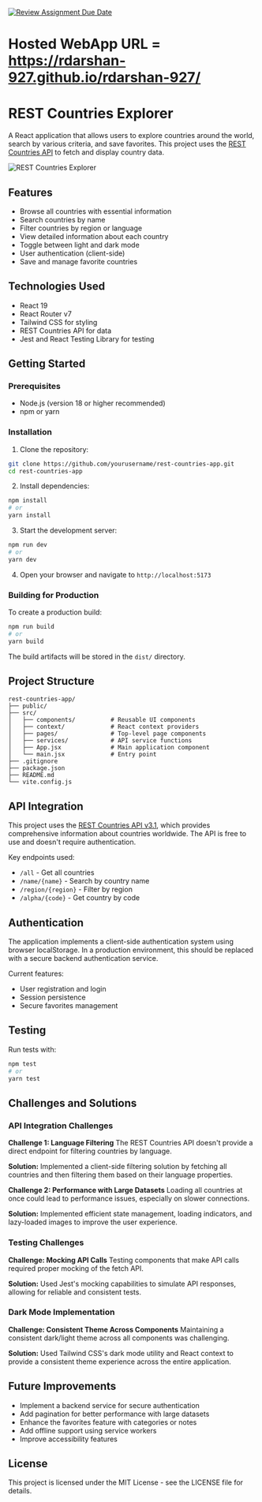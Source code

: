 [![Review Assignment Due Date](https://classroom.github.com/assets/deadline-readme-button-22041afd0340ce965d47ae6ef1cefeee28c7c493a6346c4f15d667ab976d596c.svg)](https://classroom.github.com/a/mNaxAqQD)

# Hosted WebApp URL = https://rdarshan-927.github.io/rdarshan-927/
# REST Countries Explorer

A React application that allows users to explore countries around the world, search by various criteria, and save favorites. This project uses the [REST Countries API](https://restcountries.com/) to fetch and display country data.

![REST Countries Explorer](./screenshots/app-screenshot.png)

## Features

- Browse all countries with essential information
- Search countries by name
- Filter countries by region or language
- View detailed information about each country
- Toggle between light and dark mode
- User authentication (client-side)
- Save and manage favorite countries

## Technologies Used

- React 19
- React Router v7
- Tailwind CSS for styling
- REST Countries API for data
- Jest and React Testing Library for testing

## Getting Started

### Prerequisites

- Node.js (version 18 or higher recommended)
- npm or yarn

### Installation

1. Clone the repository:

```bash
git clone https://github.com/yourusername/rest-countries-app.git
cd rest-countries-app
```

2. Install dependencies:

```bash
npm install
# or
yarn install
```

3. Start the development server:

```bash
npm run dev
# or
yarn dev
```

4. Open your browser and navigate to `http://localhost:5173`

### Building for Production

To create a production build:

```bash
npm run build
# or
yarn build
```

The build artifacts will be stored in the `dist/` directory.

## Project Structure

```
rest-countries-app/
├── public/
├── src/
│   ├── components/          # Reusable UI components
│   ├── context/             # React context providers
│   ├── pages/               # Top-level page components
│   ├── services/            # API service functions
│   ├── App.jsx              # Main application component
│   └── main.jsx             # Entry point
├── .gitignore
├── package.json
├── README.md
└── vite.config.js
```

## API Integration

This project uses the [REST Countries API v3.1](https://restcountries.com/v3.1/), which provides comprehensive information about countries worldwide. The API is free to use and doesn't require authentication.

Key endpoints used:

- `/all` - Get all countries
- `/name/{name}` - Search by country name
- `/region/{region}` - Filter by region
- `/alpha/{code}` - Get country by code

## Authentication

The application implements a client-side authentication system using browser localStorage. In a production environment, this should be replaced with a secure backend authentication service.

Current features:

- User registration and login
- Session persistence
- Secure favorites management

## Testing

Run tests with:

```bash
npm test
# or
yarn test
```

## Challenges and Solutions

### API Integration Challenges

**Challenge 1: Language Filtering**
The REST Countries API doesn't provide a direct endpoint for filtering countries by language.

**Solution:**
Implemented a client-side filtering solution by fetching all countries and then filtering them based on their language properties.

**Challenge 2: Performance with Large Datasets**
Loading all countries at once could lead to performance issues, especially on slower connections.

**Solution:**
Implemented efficient state management, loading indicators, and lazy-loaded images to improve the user experience.

### Testing Challenges

**Challenge: Mocking API Calls**
Testing components that make API calls required proper mocking of the fetch API.

**Solution:**
Used Jest's mocking capabilities to simulate API responses, allowing for reliable and consistent tests.

### Dark Mode Implementation

**Challenge: Consistent Theme Across Components**
Maintaining a consistent dark/light theme across all components was challenging.

**Solution:**
Used Tailwind CSS's dark mode utility and React context to provide a consistent theme experience across the entire application.

## Future Improvements

- Implement a backend service for secure authentication
- Add pagination for better performance with large datasets
- Enhance the favorites feature with categories or notes
- Add offline support using service workers
- Improve accessibility features

## License

This project is licensed under the MIT License - see the LICENSE file for details.
